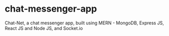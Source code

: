 # chat-messenger-app
Chat-Net, a chat messenger app, built using MERN - MongoDB, Express JS, React JS and Node JS, and Socket.io
